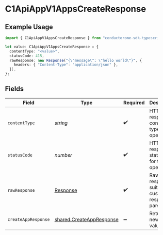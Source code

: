# C1ApiAppV1AppsCreateResponse

## Example Usage

```typescript
import { C1ApiAppV1AppsCreateResponse } from "conductorone-sdk-typescript/sdk/models/operations";

let value: C1ApiAppV1AppsCreateResponse = {
  contentType: "<value>",
  statusCode: 415,
  rawResponse: new Response("{\"message\": \"hello world\"}", {
    headers: { "Content-Type": "application/json" },
  }),
};
```

## Fields

| Field                                                                       | Type                                                                        | Required                                                                    | Description                                                                 |
| --------------------------------------------------------------------------- | --------------------------------------------------------------------------- | --------------------------------------------------------------------------- | --------------------------------------------------------------------------- |
| `contentType`                                                               | *string*                                                                    | :heavy_check_mark:                                                          | HTTP response content type for this operation                               |
| `statusCode`                                                                | *number*                                                                    | :heavy_check_mark:                                                          | HTTP response status code for this operation                                |
| `rawResponse`                                                               | [Response](https://developer.mozilla.org/en-US/docs/Web/API/Response)       | :heavy_check_mark:                                                          | Raw HTTP response; suitable for custom response parsing                     |
| `createAppResponse`                                                         | [shared.CreateAppResponse](../../../sdk/models/shared/createappresponse.md) | :heavy_minus_sign:                                                          | Returns the new app's values.                                               |
